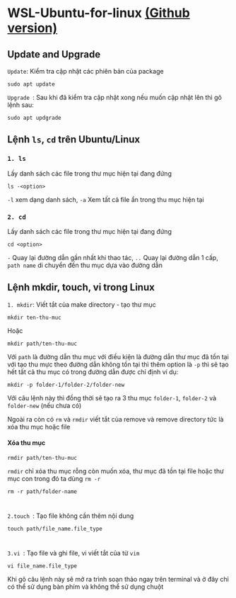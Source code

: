 
# WSL-Ubuntu-for-linux [(Github version)](https://github.com/neverGP2402/WSL-Ubuntu-for-linux.git)

## Update and Upgrade
`Update`: Kiểm tra cập nhật các phiên bản của package
```vim
sudo apt update 
```

`Upgrade `: Sau khi đã kiểm tra cập nhật xong nếu muốn cập nhật lên thì gõ lệnh sau:
```vim
sudo apt updgrade 
```

## Lệnh `ls`, `cd` trên Ubuntu/Linux
### `1. ls`
Lấy danh sách các file trong thư mục hiện tại đang đứng
```vim
ls -<option>
```
 `-l` xem dạng danh sách,
 `-a` Xem tất cả file ẩn trong thu mục hiện tại


### `2. cd`
Lấy danh sách các file trong thư mục hiện tại đang đứng
```vim
cd <option>
```
 `-` Quay lại đường dẫn gần nhất khi thao tác,
 `..` Quay lại đường dẫn 1 cấp,
 `path name` di chuyển đến thu mục dựa vào đường dẫn


## Lệnh mkdir, touch, vi trong Linux
`1. mkdir`: Viết tắt của make directory - tạo thư mục 
```vim
mkdir ten-thu-muc
```
Hoặc
```vim
mkdir path/ten-thu-muc
```
Với `path` là đường dẫn thu mục với điều kiện là đường dẫn thư mục đã tồn tại với tạo thu mực theo đường dẫn không tồn tại thì thêm option là `-p` thì sẽ tạo hết tất cả thu mục có trong đường dẫn được chỉ định ví dụ:
``` vim
mkdir -p folder-1/folder-2/folder-new
```
Với câu lệnh này thì đồng thời sẽ tạo ra 3 thu mục `folder-1`, `folder-2` và `folder-new` (nếu chưa có)

 Ngoài ra còn có `rm` và `rmdir` viết tắt của remove và remove directory tức là xóa thu mục hoặc file
#### Xóa thu mục
``` vim
rmdir path/ten-thu-muc 
```
`rmdir` chỉ xóa thu mục rỗng còn muốn xóa, thư mục đã tồn tại file hoặc thư mục con trong đó ta dùng `rm -r`
```vim
rm -r path/folder-name
```
#

`2.touch `: Tạo file không cần thêm nội dung
```vim
touch path/file_name.file_type
```
#

#
`3.vi `: Tạo file và ghi file, vi viết tắt của từ `vim`
```vim
vi file_name.file_type
```
Khi gõ câu lệnh này sẽ mở ra trình soạn thảo ngay trên terminal và ở đây chỉ có thể sử dụng bàn phím và không thể sử dụng chuột
#